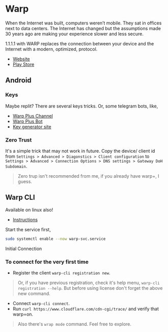 # Warp

When the Internet was built, computers weren’t mobile. They sat in offices next to data centers. The Internet has changed but the assumptions made 30 years ago are making your experience slower and less secure.

1.1.1.1 with WARP replaces the connection between your device and the Internet with a modern, optimized, protocol.

- [Website](https://one.one.one.one/)
- [Play Store](https://play.google.com/store/apps/details?id=com.cloudflare.onedotonedotonedotone)

## Android

### Keys

Maybe replit? There are several keys tricks. Or, some telegram bots, like,

- [Warp Plus Channel](https://t.me/warpplus)
- [Warp Plus Bot](https://t.me/generatewarpplusbot)
- [Key generator site](https://warpwarpbish.netlify.app/)

### Zero Trust

It's a simple trick that may not work in future. Copy the device/ client id from `Settings > Advanced > Diagonstics > Client configuration` to `Settings > Advanced > Connection Options > DNS settings > Gateway DoH Subdomain`.

> Zero trup isn't recommended from me, if you already have warp+, I guess.

## Warp CLI

Available on linux also!

- [Instructions](https://developers.cloudflare.com/warp-client/get-started/linux/)

Start the service first,

```bash
sudo systemctl enable --now warp-svc.service
```

 Initial Connection

### To connect for the very first time

- Register the client `warp-cli registration new`.

> Or, if you have previous registration, check it's help menu,
> `warp-cli registration --help`.
> But before using license don't forget the above new command.

- Connect `warp-cli connect`.
- Run `curl https://www.cloudflare.com/cdn-cgi/trace/` and verify that warp=on.

> Also there's `wrap mode` command. Feel free to explore.
